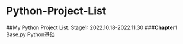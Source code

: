 # Python-Project-List
##My Python Project List. Stage1: 2022.10.18-2022.11.30
###**Chapter1**
Base.py Python基础

